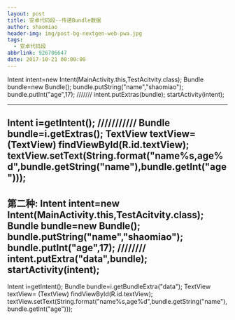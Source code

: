 ```yaml
---
layout: post
title: 安卓代码段--传递Bundle数据
author: shaomiao
header-img: img/post-bg-nextgen-web-pwa.jpg
tags:
  - 安卓代码段
abbrlink: 926706647
date: 2017-10-21 00:00:00
---
```

Intent intent=new Intent(MainActivity.this,TestAcitvity.class);
Bundle bundle=new Bundle();
bundle.putString("name","shaomiao");
bundle.putInt("age",17);
///////
intent.putExtras(bundle);
startActivity(intent);

------------------------------------
Intent i=getIntent();
///////////
Bundle bundle=i.getExtras();
TextView textView= (TextView) findViewById(R.id.textView);
textView.setText(String.format("name%s,age%d",bundle.getString("name"),bundle.getInt("age")));
------------------------------
第二种:
Intent intent=new Intent(MainActivity.this,TestAcitvity.class);
Bundle bundle=new Bundle();
bundle.putString("name","shaomiao");
bundle.putInt("age",17);
////////
intent.putExtra("data",bundle);
startActivity(intent);
----------------------------
Intent i=getIntent();
Bundle bundle=i.getBundleExtra("data");
TextView textView= (TextView) findViewById(R.id.textView);
textView.setText(String.format("name%s,age%d",bundle.getString("name"),bundle.getInt("age")));

